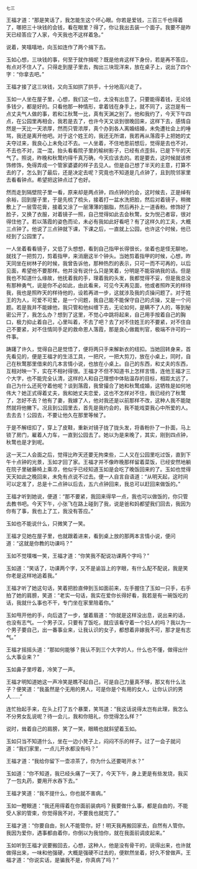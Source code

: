     七三 

   王福才道：“那是笑话了，我怎能生这个坏心眼。你若是爱钱，三百三千也得着了，哪把三十块钱的会钱，看在眼里？得了，你让我出去装一个面子。我要不是昨天已经答应了人家，今天我也不这样着急。”

   说着，笑嘻嘻地，向玉如连作了两个揖下去。

   玉如心想，三块钱的事，何至于就作揖呢？既是他肯这样下身份，若是再不答应，有点对不住人了。只得走到屋子里去，掏出三块现洋来，放在桌子上，说出了四个字：“你拿去吧。”

   王福才接了这三块钱，又向玉如拱了拱手，十分地高兴走了。

   玉如一人坐在屋子里，心想，我们这一位，太没有出息了。只要能得着钱，无论钱多钱少，都是好的。只看他那一种情形，拿着钱在身手上，就不同了，这岂是有一点丈夫气人做的事，若和江秋鹜一比，真有天渊之别了。他和我约了，今天下午四点，在公园里再相会，我若是去了，也许今天又谈到很晚回来，这样下去，感情自然是一天比一天浓厚，然而只管浓厚，真个办到各人离婚结婚，未免遭社会上的唾骂，我还是离开他吧。对于这个姓王的，我还无所谓，我若再从落霞手上把她的丈夫夺过来，我良心上未免过不去。一人坐着，不住地思前想后，觉得是去也不对，不去也不对，混一混，抬头看看院子里的榆树影子，已经有点歪斜，已是下午的天气了。照说，昨晚和秋鹜约得千真万确，今天应该去的。若是要去，这时候就该修饰修饰，免得弄成一个管家婆婆的样子去见人。但是自己想了半天的主意，打算不去的了，怎么到了最后，还是决定去呢？究竟也不知道是几点钟了，且到院邻家里去看看钟点。希望把这钟点过了也好。

   然而走到隔壁院子里一看，原来却是两点钟，四点钟的约会，这时候去，正是绰有余裕，回到屋子里，于是先梳了梳头，接着打一盆水洗把脸，然后对着镜子，稍微敷上了一层雪花膏，接着又涂了一层薄薄的胭脂，然后再扑上一道香粉。修饰好了脸子，又换了衣服，对着镜子一照，自己觉得如此去会秋鹜，女为悦己者容，很对得住他了。若以落霞的姿色而论，未必有我如此好看吧？有了这样久的工夫，大概三点钟了。他说了三点钟就下课，下课之后，一直就上公园，也许这个时候，他已经到了公园里了。

   一人坐着看看镜子，又低了头想想，看到自己指甲长得很长，坐着也是怪无聊地，就找了一把剪刀，剪着指甲，来消磨这半个钟头。当她剪着指甲的时候，心想，昨天同坐在树林子的时候，我曾告诉他，那种热烈的表示，只可一而不可再的，以后见面，希望他不要那样。他并没有说什么只是笑着，分明是不能容纳我的话。但是我也不知道什么缘故，他抚着我的手，理着我的头发，我都觉得不妥，但是我总没有那种勇气，说是你不必如此，由此看来，可见今天再见面，他或者照昨天的样待我，我也是照昨天的样待他的，设若再进一步，这就涉及我的贞操问题了。对于姓王的为人，可爱不可爱，是一个问题，我自己能不能保守自己的贞操，又是一个问题。若是我并不能嫁他，我只管和他纠缠下去，无论如何，是瞒不了人的，等到秘密公开了，我怎么办？想到了这里，不觉心中跳将起来，自己用手按着自己的胸口，极力抑止着自己，心里叫着，不去了吧？去了对不住姓王的不要紧，对不住自己不要紧，对不住情同手足的救命恩人落霞，那是良心做裁判官，极端不许可的一件事。

   踌躇了许久，觉得自己是觉悟了，便将两只手来解新衣的纽扣。当她回转身来，首先看见的，便是王福才的生活工具，一把尺，一把大剪刀，放在小桌上，同时，自己在秋鹜那里借来的几本言情小说，也放在小桌上。自己的东西，和丈夫的东西，互相对映一下，实在不相衬得很。王福才不但不知道书上怎样言情，连他王福才三个大字，也不能完全认清，这样的人和自己理想中体贴温存的目标，相距太远了，自己为什么还死守着他呢？谈到落霞，我曾撮合了她和秋鹜成婚，这牺牲是如何地伟大？她正式得着丈夫，我和她丈夫恋爱，这也不怎样对不住，我已经约了秋鹜了，怎好不去？他有了妻，我嫁了人，他对我还是以前那样不改，这种人我不能陡然就将他撇下。况且到公园里去，首先是我约会的，我不能戏耍我心中所爱的人。去去去！公园去，不要让他久在那里等候了。

   于是不解纽扣了，穿上了皮鞋，重新对镜子拢了拢头发，将香粉扑了一扑面，马上锁了房门，雇着人力车，一直到公园去了。她以为是来晚了，其实，刚到四点钟，秋鹜也是才到呢。

   这一天二人会面之后，觉得比昨天还要无拘束些，二人又在公园里吃过饭，直到下午十点钟的光景，玉如才回了家。王福才并不像昨晚那样留着菜饭，已经安然地躺在院子里破藤椅上乘凉，他似乎已经知道玉如是会吃了晚饭回来的了。玉如也觉得天天如此之晚回来，未免有点说不过去。便一人自言自语道：“从明天起，这时间可以定准了，总是十二点钟以后去，五六点钟回来，我总可以赶回来做饭的。”

   王福才听到她说，便道：“那不要紧，我回来得早一点，我也可以做饭的，你只管去教书吧。今天下午，小张飞在路上碰到了我，说是爸和妈都望我们回去，我因为你有了事，我也上了工，我没有答应。”

   玉如也不能说什么，只微笑了一笑。

   王福才见她在屋子里，也就跟着进来，看到桌上放的那两本言情小说，便问道：“这就是你教的功课吗？”

   玉如不觉噗嗤一笑，王福才道：“你笑我不配说功课两个字吗？”

   玉如道：“笑话了，功课两个字，又不是谕旨上的字眼，有什么配不配说，我是笑你老是这样地追着我。”

   王福才听了她这句话，笑着把脸直伸到玉如面前来，左手握住了玉如一只手，右手拍了她的肩膀，笑道：“老实一句话，我实在爱你长得好看，我若是有一碗饭吃的话，我就什么事也不干，专门坐在家里陪着你。”

   玉如甩开他的手，向后退了一步，皱着眉道：“你就是这样没出息，说出来的话，也没有志气。一个男子汉，只要有了饭吃，就应该看守着一个妇人的吗？我以为一个男子要自己，出一番事业来，让我认识的女子，都想着非嫁我不可，那才是有志气。”

   王福才摇摇头道：“那如何能够？我认不到三个大字的人，什么也不懂，做得出什么大事业来？”

   玉如鼻子里哼着，冷笑了一声。

   王福才明知道她这一声冷笑是瞧不起自己，可是自己力量真不够，那又有什么法子？便笑道：“我虽然是个无用的男人，可是你是个有用的女人，让你认识的男人……”

   连忙抬起手来，在头上打了五个暴栗，笑骂道：“我这话说得太岂有此理，我怎么不分男女乱说呢？待一会儿，我和你赔礼，你觉得怎么样？”

   说时，耸着自己的肩膀，笑了一笑，眼睛也就斜望着玉如。

   玉如只当不知道什么，坐在一边小凳子上，闷闷不乐的样子。过了一会子就问道：“我们家里，一点儿开水都没有吗？”

   王福才道：“我给你留下一壶凉茶了，你为什么还要喝开水？”

   玉如道：“你不知道，我已经头痛了一天了，今天下午，身上更是有些发烧，我买了一包丸药，要用开水吞下去。”

   王福才笑道：“我不提什么，你也就不害病。”

   玉如一瞪眼道：“我还用得着在你面前装病吗？我要做什么事，都是自由的，不能受人家的管束，你觉得我不对，不要我也就完了。”

   王福才道：“你要自由，别人不能管你，好！明天我再搬回家去，自然有人管你。我因为爱你，遇事都由着你，你倒以为我怕你，就在我面前调皮起来。”

   玉如听到王福才说要搬回去，心想，这种人，他是没有骨干的，说得出来，也许就做得出来，一味和他强硬，大概是强硬不过去的，便默然坐着，好久不曾做声。王福才道：“你说实话，是骗我不是，你真病了吗？”


